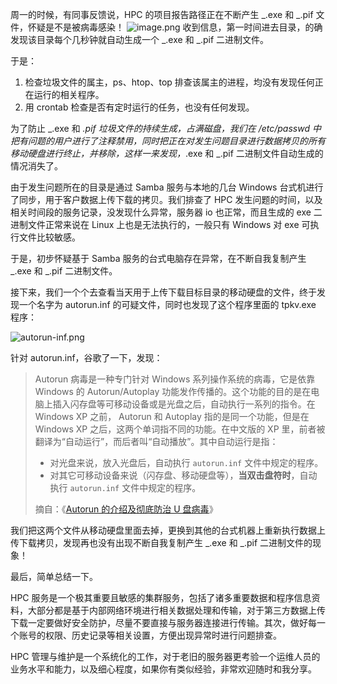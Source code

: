 周一的时候，有同事反馈说，HPC 的项目报告路径正在不断产生 _.exe 和 _.pif 文件，怀疑是不是被病毒感染！
![image.png](https://shub-1251708715.cos.ap-guangzhou.myqcloud.com/elog-docs-images/FruWFOZWN1SO32k60dIGJ0k2RW4C.png)
收到信息，第一时间进去目录，的确发现该目录每个几秒钟就自动生成一个 _.exe 和 _.pif 二进制文件。

于是：

1. 检查垃圾文件的属主，ps、htop、top 排查该属主的进程，均没有发现任何正在运行的相关程序。
2. 用 crontab 检查是否有定时运行的任务，也没有任何发现。

为了防止 _.exe 和 _.pif 垃圾文件的持续生成，占满磁盘，我们在 /etc/passwd 中把有问题的用户进行了注释禁用，同时把正在对发生问题目录进行数据拷贝的所有移动硬盘进行终止，并移除，这样一来发现，_.exe 和 _.pif 二进制文件自动生成的情况消失了。

由于发生问题所在的目录是通过 Samba 服务与本地的几台 Windows 台式机进行了同步，用于客户数据上传下载的拷贝。我们排查了 HPC 发生问题的时间，以及相关时间段的服务记录，没发现什么异常，服务器 io 也正常，而且生成的 exe 二进制文件正常来说在 Linux 上也是无法执行的，一般只有 Windows 对 exe 可执行文件比较敏感。

于是，初步怀疑基于 Samba 服务的台式电脑存在异常，在不断自我复制产生 _.exe 和 _.pif 二进制文件。

接下来，我们一个个去查看当天用于上传下载目标目录的移动硬盘的文件，终于发现一个名字为 autorun.inf 的可疑文件，同时也发现了这个程序里面的 tpkv.exe 程序：

![autorun-inf.png](https://shub-1251708715.cos.ap-guangzhou.myqcloud.com/elog-docs-images/Fkg9mQR4tnY1isIy18-Katshmgry.png)

针对 autorun.inf，谷歌了一下，发现：

> Autorun 病毒是一种专门针对 Windows 系列操作系统的病毒，它是依靠 Windows 的 Autorun/Autoplay 功能发作传播的。这个功能的目的是在电脑上插入闪存盘等可移动设备或是光盘之后，自动执行一系列的指令。在 Windows XP 之前， Autorun 和 Autoplay 指的是同一个功能，但是在 Windows XP 之后，这两个单词指不同的功能。在中文版的 XP 里，前者被翻译为“自动运行”，而后者叫“自动播放”。其中自动运行是指：
>
> - 对光盘来说，放入光盘后，自动执行 `autorun.inf` 文件中规定的程序。
> - 对其它可移动设备来说（闪存盘、移动硬盘等），**当双击盘符时**，自动执行 `autorun.inf` 文件中规定的程序。
>
> 摘自：《[Autorun 的介绍及彻底防治 U 盘病毒](https://wzyboy.im/post/492.html)》

我们把这两个文件从移动硬盘里面去掉，更换到其他的台式机器上重新执行数据上传下载拷贝，发现再也没有出现不断自我复制产生 _.exe 和 _.pif 二进制文件的现象！

最后，简单总结一下。

HPC 服务是一个极其重要且敏感的集群服务，包括了诸多重要数据和程序信息资料，大部分都是基于内部网络环境进行相关数据处理和传输，对于第三方数据上传下载一定要做好安全防护，尽量不要直接与服务器连接进行传输。其次，做好每一个账号的权限、历史记录等相关设置，方便出现异常时进行问题排查。

HPC 管理与维护是一个系统化的工作，对于老旧的服务器更考验一个运维人员的业务水平和能力，以及细心程度，如果你有类似经验，非常欢迎随时和我分享。
